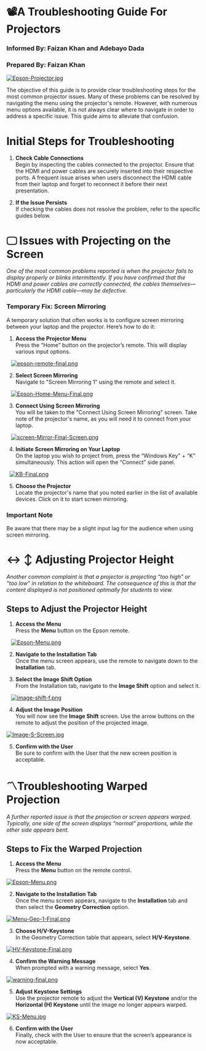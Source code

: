 #  📽️A Troubleshooting Guide For Projectors

### Informed By: Faizan Khan and Adebayo Dada
### Prepared By: Faizan Khan

[![Epson-Projector.jpg](https://i.postimg.cc/jqgg2Y8t/Epson-Projector.jpg)](https://postimg.cc/BtFc7k9V)


The objective of this guide is to provide clear troubleshooting steps for the most common projector issues. Many of these problems can be resolved by navigating the menu using the projector's remote. However, with numerous menu options available, it is not always clear where to navigate in order to address a specific issue. This guide aims to alleviate that confusion.


# Initial Steps for Troubleshooting

1. **Check Cable Connections** <br />
Begin by inspecting the cables connected to the projector. Ensure that the HDMI and power cables are securely inserted into their respective ports. A frequent issue arises when users disconnect the HDMI cable from their laptop and forget to reconnect it before their next presentation.

2. **If the Issue Persists** <br />
If checking the cables does not resolve the problem, refer to the specific guides below.

# 🖵 Issues with Projecting on the Screen

*One of the most common problems reported is when the projector fails to display properly or blinks intermittently. If you have confirmed that the HDMI and power cables are correctly connected, the cables themselves—particularly the HDMI cable—may be defective.*

### Temporary Fix: Screen Mirroring

A temporary solution that often works is to configure screen mirroring between your laptop and the projector. Here’s how to do it:

1. **Access the Projector Menu** <br />
Press the “Home” button on the projector’s remote. This will display various input options.

   [![epson-remote-final.png](https://i.postimg.cc/7LrK4RJ1/epson-remote-final.png)](https://postimg.cc/TKQVqC9h)

2. **Select Screen Mirroring**<br />
Navigate to "Screen Mirroring 1" using the remote and select it.

   [![Epson-Home-Menu-Final.png](https://i.postimg.cc/L6nq46zR/Epson-Home-Menu-Final.png)](https://postimg.cc/YhB2b7ny)

3. **Connect Using Screen Mirroring**<br />
You will be taken to the "Connect Using Screen Mirroring" screen. Take note of the projector's name, as you will need it to connect from your laptop.

   [![screen-Mirror-Final-Screen.png](https://i.postimg.cc/RZWbTfK8/screen-Mirror-Final-Screen.png)](https://postimg.cc/xXSRfXsy)

4. **Initiate Screen Mirroring on Your Laptop**<br />
On the laptop you wish to project from, press the “Windows Key” + “K” simultaneously. This action will open the “Connect” side panel.

  [![KB-Final.png](https://i.postimg.cc/QN57cMFb/KB-Final.png)](https://postimg.cc/Lh9hp2BY)


5. **Choose the Projector**<br />
Locate the projector's name that you noted earlier in the list of available devices. Click on it to start screen mirroring.

### Important Note<br />
Be aware that there may be a slight input lag for the audience when using screen mirroring.

# ↔️ ↕️ Adjusting Projector Height

*Another common complaint is that a projector is projecting “too high” or “too low” in relation to the whiteboard. The consequence of this is that the content displayed is not positioned optimally for students to view.*

## Steps to Adjust the Projector Height

1. **Access the Menu**<br />
Press the **Menu** button on the Epson remote.

   [![Epson-Menu.png](https://i.postimg.cc/ryZF8Qv3/Epson-Menu.png)](https://postimg.cc/YjgwRf2z)

2. **Navigate to the Installation Tab**<br />
Once the menu screen appears, use the remote to navigate down to the **Installation** tab.

3. **Select the Image Shift Option**<br />
From the Installation tab, navigate to the **Image Shift** option and select it.

   [![image-shift-f.png](https://i.postimg.cc/NM7D6yw2/image-shift-f.png)](https://postimg.cc/qhq20vqp)

4. **Adjust the Image Position**<br />
You will now see the **Image Shift** screen. Use the arrow buttons on the remote to adjust the position of the projected image.

[![Image-S-Screen.jpg](https://i.postimg.cc/13kbMNbv/Image-S-Screen.jpg)](https://postimg.cc/68hHpTWZ)

5. **Confirm with the User**<br />
Be sure to confirm with the User that the new screen position is acceptable.

# 〽️Troubleshooting Warped Projection

*A further reported issue is that the projection or screen appears warped. Typically, one side of the screen displays “normal” proportions, while the other side appears bent.*

## Steps to Fix the Warped Projection

1. **Access the Menu**<br />
Press the **Menu** button on the remote control.

[![Epson-Menu.png](https://i.postimg.cc/ryZF8Qv3/Epson-Menu.png)](https://postimg.cc/YjgwRf2z)


2. **Navigate to the Installation Tab**<br />
Once the menu screen appears, navigate to the **Installation** tab and then select the **Geometry Correction** option.

[![Menu-Geo-1-Final.png](https://i.postimg.cc/9Qd9qWFS/Menu-Geo-1-Final.png)](https://postimg.cc/HrLnq1M4)

3. **Choose H/V-Keystone**<br />
In the Geometry Correction table that appears, select **H/V-Keystone**.

[![HV-Keystone-Final.png](https://i.postimg.cc/2jxh6jyK/HV-Keystone-Final.png)](https://postimg.cc/NL55Cc16)

4. **Confirm the Warning Message** <br />
When prompted with a warning message, select **Yes**.

[![warning-final.png](https://i.postimg.cc/FztvXQ5b/warning-final.png)](https://postimg.cc/vgvk5kmD)

5. **Adjust Keystone Settings**<br />
Use the projector remote to adjust the **Vertical (V) Keystone** and/or the **Horizontal (H) Keystone** until the image no longer appears warped.

[![KS-Menu.jpg](https://i.postimg.cc/TP7m9tMv/KS-Menu.jpg)](https://postimg.cc/gwhncq2g)

6. **Confirm with the User**<br />
Finally, check with the User to ensure that the screen’s appearance is now acceptable.
